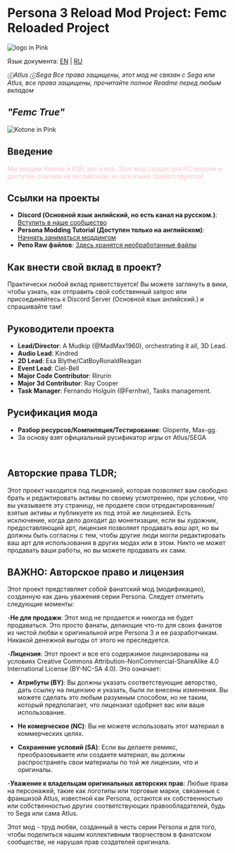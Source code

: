 # Persona 3 Reload Mod Project: Femc Reloaded Project

![logo in Pink](img/readmelogo.png)

Язык документа: [EN](README.md) | [RU](README.ru.md)

_ⓒAtlus ⓒSega Все права защищены, этот мод не связан с Sega или Atlus, все права защищены, прочитайте полное Readme перед любым вкладом_

## _"Femc True"_
![Kotone in Pink](img/readmeimg.png)

## Введение
<foo style="color:pink;">Мы вводим Котоне в P3R, вот и все. Этот мод создан для PC-версии и доступен сначала на английском, но все языки приветствуются!</foo>

## Ссылки на проекты
- **Discord (Основной язык анлийский, но есть канал на русском.)**: [Вступить в наше сообщество](https://discord.gg/yxtDmX7qXd)
- **Persona Modding Tutorial (Доступен только на английском)**: [Начнать заниматься моддингом](https://gamebanana.com/tuts/17156)
- **Репо Raw файлов**: [Здесь хранятся необработанные файлы](https://github.com/MadMax1960/Femc-Reloaded-Raw-Files)

## Как внести свой вклад в проект?
Практически любой вклад приветствуется! Вы можете заглянуть в вики, чтобы узнать, как отправить свой собственный запрос или присоединяйтесь к Discord Server (Основной язык анлийский.) и спрашивайте там!

## Руководители проекта
- **Lead/Director**: A Mudkip (@MadMax1960), orchestrating it all, 3D Lead.
- **Audio Lead**: Kindred
- **2D Lead**: Esa Blythe/CatBoyRonaldReagan
- **Event Lead**: Ciel-Bell
- **Major Code Contributor**: Rirurin
- **Major 3d Contributor**: Ray Cooper
- **Task Manager**: Fernando Holguin (@Fernhw), Tasks management. 

## Русификация мода
- **Разбор ресурсов/Компиляция/Тестирование**: Glopente, Max-gg.
- За основу взят официальный русификатор игры от Atlus/SEGA

<br/>

## Авторские права TLDR; 

Этот проект находится под лицензией, которая позволяет вам свободно брать и редактировать активы по своему усмотрению, при условии, что вы указываете эту страницу, не продаете свои отредактированные/взятые активы и публикуете их под этой же лицензией. Есть исключение, когда дело доходит до монетизации, если вы художник, предоставляющий арт, лицензия позволяет продавать *ваш* арт, но вы должны быть согласны с тем, чтобы другие люди могли редактировать ваш арт для использования в других модах или в этом. Никто не может продавать ваши работы, но вы можете продавать их сами.

## ВАЖНО: Авторское право и лицензия

Этот проект представляет собой фанатский мод (модификацию), созданную как дань уважения серии Persona. Следует отметить следующие моменты:

-**Не для продажи**: Этот мод не продается и никогда не будет продаваться. Это просто фанаты, делающие что-то для своих фанатов из чистой любви к оригинальной игре Persona 3 и ее разработчикам. Никакой денежной выгоды от этого не преследуется.

-**Лицензия**: Этот проект и все его содержимое лицензированы на условиях Creative Commons Attribution-NonCommercial-ShareAlike 4.0 International License (BY-NC-SA 4.0). Это означает:

- **Атрибуты (BY)**: Вы должны указать соответствующие авторство, дать ссылку на лицензию и указать, были ли внесены изменения. Вы можете сделать это любым разумным способом, но не таким, который предполагает, что лицензиат одобряет вас или ваше использование.

- **Не комерческое (NC)**: Вы не можете использовать этот материал в коммерческих целях.

- **Сохранение условий (SA)**: Если вы делаете ремикс, преобразовываете или создаете материал, вы должны распространять свои материалы по той же лицензии, что и оригиналы.

-**Уважение к владельцам оригинальных авторских прав**: Любые права на персонажей, такие как логотипы или торговые марки, связанные с франшизой Atlus, известной как Persona, остаются их собственностью или собственностью других соответствующих правообладателей, будь то Sega или сама Atlus.

Этот мод - труд любви, созданный в честь серии Persona и для того, чтобы поделиться нашим коллективным творчеством в фанатском сообществе, не нарушая прав создателей оригинала.
